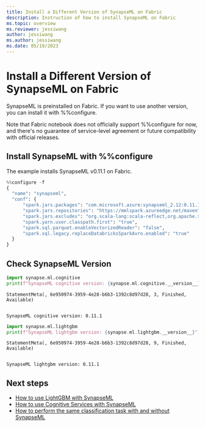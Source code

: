 ```yaml
---
title: Install a Different Version of SynapseML on Fabric
description: Instruction of how to install SynapseML on Fabric
ms.topic: overview
ms.reviewer: jessiwang
author: jessiwang
ms.author: jessiwang
ms.date: 05/19/2023
---
```

# Install a Different Version of SynapseML on Fabric 

SynapseML is preinstalled on Fabric. If you want to use another version, you can install it with %%configure.

Note that Fabric notebook does not officially support %%configure for now, and there's no guarantee of service-level agreement or future compatibility with official releases.

## Install SynapseML with %%configure
The example installs SynapseML v0.11.1 on Fabric.


```python
%%configure -f
{
  "name": "synapseml",
  "conf": {
      "spark.jars.packages": "com.microsoft.azure:synapseml_2.12:0.11.1,org.apache.spark:spark-avro_2.12:3.3.1",
      "spark.jars.repositories": "https://mmlspark.azureedge.net/maven",
      "spark.jars.excludes": "org.scala-lang:scala-reflect,org.apache.spark:spark-tags_2.12,org.scalactic:scalactic_2.12,org.scalatest:scalatest_2.12,com.fasterxml.jackson.core:jackson-databind",
      "spark.yarn.user.classpath.first": "true",
      "spark.sql.parquet.enableVectorizedReader": "false",
      "spark.sql.legacy.replaceDatabricksSparkAvro.enabled": "true"
  }
}
```

## Check SynapseML Version


```python
import synapse.ml.cognitive
print(f"SynapseML cognitive version: {synapse.ml.cognitive.__version__}")
```


    StatementMeta(, 6e950974-3959-4e28-b6b3-1392c8d97d28, 3, Finished, Available)


    SynapseML cognitive version: 0.11.1
    


```python
import synapse.ml.lightgbm
print(f"SynapseML lightgbm version: {synapse.ml.lightgbm.__version__}")
```


    StatementMeta(, 6e950974-3959-4e28-b6b3-1392c8d97d28, 9, Finished, Available)


    SynapseML lightgbm version: 0.11.1
    

## Next steps

- [How to use LightGBM with SynapseML](lightgbm-overview.md)
- [How to use Cognitive Services with SynapseML](overview-cognitive-services.md)
- [How to perform the same classification task with and without SynapseML](classification-before-and-after-synapseml.md)
